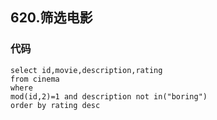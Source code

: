 ## 620.筛选电影
### 代码
    select id,movie,description,rating
    from cinema
    where
    mod(id,2)=1 and description not in("boring")
    order by rating desc
